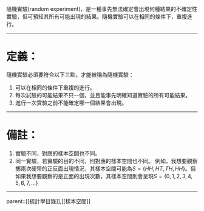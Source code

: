隨機實驗(random experiment)，是一種事先無法確定會出現何種結果的不確定性實驗，但可預知其所有可能出現的結果。隨機實驗可以在相同的條件下，重複進行。
- - -
# 定義：
隨機實驗必須要符合以下三點，才能被稱為隨機實驗：
1. 可以在相同的條件下重複的進行。
2. 每次試驗的可能結果不只一個，並且能事先明確知道實驗的所有可能結果。
3. 進行一次實驗之前不能確定哪一個結果會出現。
- - -
# 備註：
1. 實驗不同，對應的樣本空間也不同。
2. 同一實驗，若實驗的目的不同，則對應的樣本空間也不同。
	例如，我想要觀察擲兩次硬幣的正反面出現情況，其樣本空間可能為$S=\left\lbrace HH,HT,TH,HH \right \rbrace$。但如果我想要觀察的是正面的出現次數，其樣本空間則會呈現$S=\left\lbrace 0,1,2,3,4,5,6,7,\ldots\right\rbrace$
- - -
parent::[[統計學目錄]],[[樣本空間]]